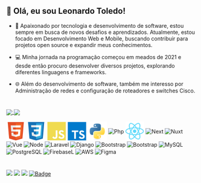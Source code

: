   ## 🚀 Olá, eu sou Leonardo Toledo!

- 🤖 Apaixonado por tecnologia e desenvolvimento de software, estou sempre em busca de novos desafios e aprendizados. Atualmente, estou focado em Desenvolvimento Web e Mobile, buscando contribuir para projetos open source e expandir meus conhecimentos.

- 💻 Minha jornada na programação começou em meados de 2021 e desde então procuro desenvolver diversos projetos, explorando diferentes linguagens e frameworks.

- 🌐 Além do desenvolvimento de software, também me interesso por Administração de redes e configuração de roteadores e switches Cisco.

  
 #
 
<a href="https://github.com/LeonardoToledo0/github-readme-stats">
  <img height=200 align="center" src="https://github-readme-stats.vercel.app/api?username=LeonardoToledo0&show_icons=true&theme=tokyonight&locale=pt-BR&hide_rank=true" />
</a>
<a href="https://github.com/LeonardoToledo0/convoychat">
  <img height=200 align="center" src="https://github-readme-stats.vercel.app/api/top-langs?username=LeonardoToledo0&show_icons=true&theme=tokyonight&layout=compact&langs_count=8&card_width=320&locale=pt-BR&hide_rank=true" />
</a>







<div style="display: inline_block,"><br>
  <img align="center" alt="HTML" height="50" width="50" src="https://raw.githubusercontent.com/devicons/devicon/master/icons/html5/html5-original.svg">
  <img align="center" alt="CSS" height="50" width="50" src="https://raw.githubusercontent.com/devicons/devicon/master/icons/css3/css3-original.svg">
 <img align="center" alt="Js" height="50" width="50" src="https://raw.githubusercontent.com/devicons/devicon/master/icons/javascript/javascript-plain.svg">
  <img align="center" alt="Ts" height="50" width="50" src="https://raw.githubusercontent.com/devicons/devicon/master/icons/typescript/typescript-plain.svg">
  <img align="center" alt="Python" height="50" width="50" src="https://raw.githubusercontent.com/devicons/devicon/master/icons/python/python-original.svg">
  <img align="center" alt="Php" height="70" width="70" src="https://cdn.jsdelivr.net/gh/devicons/devicon@latest/icons/php/php-original.svg">
  <img align="center" alt="React" height="50" width="50" src="https://raw.githubusercontent.com/devicons/devicon/master/icons/react/react-original.svg">
  <img align="center" alt="Next" height="50" width="50"  src="https://cdn.jsdelivr.net/gh/devicons/devicon@latest/icons/nextjs/nextjs-original.svg">
   <img align="center" alt="Nuxt" height="50" width="50"  src="https://cdn.jsdelivr.net/gh/devicons/devicon@latest/icons/nuxtjs/nuxtjs-original.svg">
   <img align="center" alt="Vue" height="50" width="50"  src="https://cdn.jsdelivr.net/gh/devicons/devicon@latest/icons/vuejs/vuejs-original-wordmark.svg">
  <img align="center" alt="Node" height="50" width="50"  src="https://cdn.jsdelivr.net/gh/devicons/devicon@latest/icons/nodejs/nodejs-plain-wordmark.svg">
  <img align="center" alt="Laravel" height="50" width="50" src="https://cdn.jsdelivr.net/gh/devicons/devicon@latest/icons/laravel/laravel-original.svg">
  <img align="center" alt="Django" height="50" width="50" src="https://cdn.jsdelivr.net/gh/devicons/devicon@latest/icons/django/django-plain.svg">
   <img align="center" alt="Bootstrap" height="60" width="60" src="https://cdn.jsdelivr.net/gh/devicons/devicon@latest/icons/bootstrap/bootstrap-original.svg">
  <img align="center" alt="Bootstrap" height="60" width="60" src="https://cdn.jsdelivr.net/gh/devicons/devicon@latest/icons/tailwindcss/tailwindcss-original.svg">
  <img align="center" alt="MySQL" height="70" width="70" src="https://cdn.jsdelivr.net/gh/devicons/devicon@latest/icons/mysql/mysql-original-wordmark.svg">
  <img align="center" alt="PostgreSQL" height="60" width="60" src="https://cdn.jsdelivr.net/gh/devicons/devicon@latest/icons/postgresql/postgresql-original-wordmark.svg">
  <img align="center" alt="FirebaseL" height="60" width="60" src="https://cdn.jsdelivr.net/gh/devicons/devicon@latest/icons/firebase/firebase-original-wordmark.svg">
  <img align="center" alt="AWS" height="60" width="60" src="https://cdn.jsdelivr.net/gh/devicons/devicon@latest/icons/amazonwebservices/amazonwebservices-original-wordmark.svg">
  <img align="center" alt="Figma" height="60" width="60" src="https://cdn.jsdelivr.net/gh/devicons/devicon@latest/icons/figma/figma-original.svg">
</div>

#

<div> 
  
  <a href="https://www.instagram.com/leo_tolledo" target="_blank"><img src="https://img.shields.io/badge/-Instagram-%23E4405F?style=for-the-badge&logo=instagram&logoColor=white" target="_blank"></a>
  <a href= "https://linkedin.com/in/leonardo-toledo0" target="_blank"><img src="https://img.shields.io/badge/-LinkedIn-%230077B5?style=for-the-badge&logo=linkedin&logoColor=white" target="_blank"></a> 
 	<a href = "mailto:leotoledo010@gmail.com"><img src="https://img.shields.io/badge/-Gmail-%23333?style=for-the-badge&logo=gmail&logoColor=white" target="_blank"></a>
  [![Badge](https://img.shields.io/badge/Protifolio-%27b4dc?style=for-the-badge&logo=About.me&logoColor=white)](https://www.leonardotoledodev.tech/)

</div>
          





